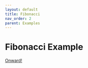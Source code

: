```yaml
---
layout: default
title: Fibonacci
nav_order: 2
parent: Examples
---
```


# Fibonacci Example

[Onward!](./fizzbuzz.md)